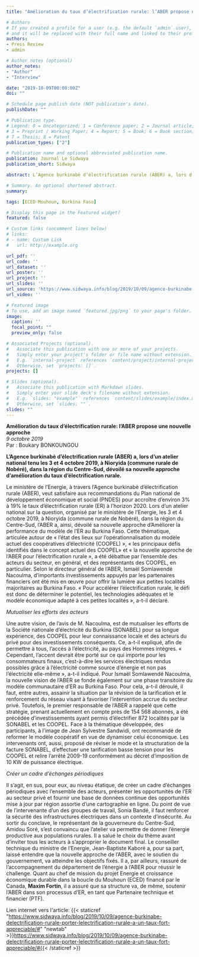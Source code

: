 ```yaml
---
title: "Amélioration du taux d’électrification rurale: l’ABER propose une nouvelle approche"

# Authors
# If you created a profile for a user (e.g. the default `admin` user), write the username (folder name) here
# and it will be replaced with their full name and linked to their profile.
authors:
- Press Review
- admin

# Author notes (optional)
author_notes:
- "Author"
- "Interview"

date: "2019-10-09T00:00:00Z"
doi: ""

# Schedule page publish date (NOT publication's date).
publishDate: ""

# Publication type.
# Legend: 0 = Uncategorized; 1 = Conference paper; 2 = Journal article;
# 3 = Preprint / Working Paper; 4 = Report; 5 = Book; 6 = Book section;
# 7 = Thesis; 8 = Patent
publication_types: ["2"]

# Publication name and optional abbreviated publication name.
publication: Journal Le Sidwaya
publication_short: Sidwaya

abstract: L’Agence burkinabè d’électrification rurale (ABER) a, lors d’un atelier national tenu les 3 et 4 octobre 2019, à Nioryida (commune rurale de Nobéré), dans la région du Centre-Sud, dévoilé sa nouvelle approche d’amélioration du taux d’électrification rurale.

# Summary. An optional shortened abstract.
summary:

tags: [ECED-Mouhoun, Burkina Faso]

# Display this page in the Featured widget?
featured: false

# Custom links (uncomment lines below)
# links:
# - name: Custom Link
#   url: http://example.org

url_pdf: ''
url_code: ''
url_dataset: ''
url_poster: ''
url_project: ''
url_slides: ''
url_source: 'https://www.sidwaya.info/blog/2019/10/09/agence-burkinabe-delectrification-rurale-porter-lelectrification-rurale-a-un-taux-fort-appreciable/'
url_video: ''

# Featured image
# To use, add an image named `featured.jpg/png` to your page's folder.
image:
  caption: ''
  focal_point: ""
  preview_only: false

# Associated Projects (optional).
#   Associate this publication with one or more of your projects.
#   Simply enter your project's folder or file name without extension.
#   E.g. `internal-project` references `content/project/internal-project/index.md`.
#   Otherwise, set `projects: []`.
projects: []

# Slides (optional).
#   Associate this publication with Markdown slides.
#   Simply enter your slide deck's filename without extension.
#   E.g. `slides: "example"` references `content/slides/example/index.md`.
#   Otherwise, set `slides: ""`.
slides: ""
---
```


**Amélioration du taux d’électrification rurale: l’ABER propose une nouvelle approche**  
*9 octobre 2019*  
Par : Boukary BONKOUNGOU

**L’Agence burkinabè d’électrification rurale (ABER) a, lors d’un atelier national tenu les 3 et 4 octobre 2019, à Nioryida (commune rurale de Nobéré), dans la région du Centre-Sud, dévoilé sa nouvelle approche d’amélioration du taux d’électrification rurale.**  

Le ministère de l’Energie, à travers l’Agence burkinabè d’électrification rurale (ABER), veut satisfaire aux recommandations du Plan national de développement économique et social (PNDES) pour accroître d’environ 3% à 19% le taux d’électrification rurale (ER) à l’horizon 2020. Lors d’un atelier national sur la question, organisé par le ministère de l’Energie, les 3 et 4 octobre 2019, à Nioryida (commune rurale de Nobéré), dans la région du Centre-Sud, l’ABER a, ainsi, dévoilé sa nouvelle approche d’Améliorer la performance du modèle de l’ER au Burkina Faso. Cette thématique, articulée autour de « l’état des lieux sur l’opérationnalisation du modèle actuel des coopératives d’électricité (COOPEL) », « les principaux défis identifiés dans le concept actuel des COOPEL» et « la nouvelle approche de l’ABER pour l’électrification rurale », a été débattue par l’ensemble des acteurs du secteur, en général, et des représentants des COOPEL, en particulier. Selon le directeur général de l’ABER, Ismaël Somlawendé Nacoulma, d’importants investissements appuyés par les partenaires financiers ont été mis en œuvre pour offrir la lumière aux petites localités majoritaires au Burkina Faso. « Pour accélérer l’électrification rurale, le défi est donc de déterminer le potentiel, les technologies adéquates et le modèle économique adapté à ces petites localités », a-t-il déclaré.  

*Mutualiser les efforts des acteurs*  

Une autre vision, de l’avis de M. Nacoulma, est de mutualiser les efforts de la Société nationale d’électricité du Burkina (SONABEL) pour sa longue expérience, des COOPEL pour leur connaissance locale et des acteurs du privé pour des investissements conséquents. Ce, a-t-il expliqué, afin de permettre à tous, l’accès à l’électricité, au pays des Hommes intègres. « Cependant, l’accent devrait être porté sur ce qui importe pour les consommateurs finaux, c’est-à-dire les services électriques rendus possibles grâce à l’électricité comme source d’énergie et non pas l’électricité elle-même », a-t-il indiqué. Pour Ismaël Somlawendé Nacoulma, la nouvelle vision de l’ABER se fonde également sur une phase transitoire du modèle communautaire d’ER au Burkina Faso. Pour cela, a-t-il déroulé, il faut, entre autres, assainir la situation par la révision de la tarification et le renforcement du réseau visant à favoriser l’intervention accrue du secteur privé. Toutefois, le premier responsable de l’ABER a rappelé que cette stratégie, prenant actuellement en compte près de 154 568 abonnés, a été précédée d’investissements ayant permis d’électrifier 872 localités par la SONABEL et les COOPEL. Face à la thématique développée, des participants, à l’image de Jean Sylvestre Sandwidi, ont recommandé de reformer le modèle coopératif en vue de dynamiser celui économique. Les intervenants ont, aussi, proposé de réviser le mode et la structuration de la facture SONABEL, d’effectuer une tarification basse tension pour les COOPEL et relire l’arrêté 2009-19 conformément au décret  d’imposition de 10 KW de puissance électrique.  

*Créer un cadre d’échanges périodiques*  

Il s’agit, en sus, pour eux, au niveau étatique, de créer un cadre d’échanges périodiques avec l’ensemble des acteurs, présenter les opportunités de l’ER au secteur privé et fournir une base de données continue des opportunités mise à jour par région assortie d’une cartographie en ligne. Du point de vue de l’intervenante d’un des groupes de travail, Sonia Bandé, il faut renforcer la sécurité des infrastructures électriques dans un contexte d’insécurité. Au sortir du conclave, le représentant de la gouverneure du Centre-Sud, Amidou Soré, s’est convaincu que l’atelier va permettre de donner l’énergie productive aux populations rurales. Il a salué le choix du thème avant d’inviter tous les acteurs à s’approprier le document final. Le conseiller technique du ministre de l’Energie, Jean-Baptiste Kaboré a, pour sa part, laissé entendre que la nouvelle approche de l’ABER, avec le soutien du gouvernement, va atteindre les objectifs fixés. Il a, par ailleurs, rassuré de l’accompagnement du département de l’énergie à l’ABER pour réussir le challenge. Quant au chef de mission du projet Energie et croissance économique durable dans la boucle du Mouhoun (ECED) financé par le Canada, **Maxim Fortin**, il a assuré que sa structure va, de même, soutenir l’ABER dans son processus d’ER, en tant que Partenaire technique et financier (PTF).  

Lien internet vers l'article: {{< staticref "https://www.sidwaya.info/blog/2019/10/09/agence-burkinabe-delectrification-rurale-porter-lelectrification-rurale-a-un-taux-fort-appreciable/#" "newtab" >}}https://www.sidwaya.info/blog/2019/10/09/agence-burkinabe-delectrification-rurale-porter-lelectrification-rurale-a-un-taux-fort-appreciable/#{{< /staticref >}}
